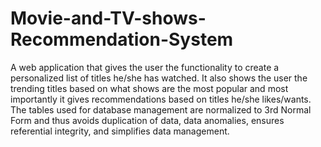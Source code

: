 # Movie-and-TV-shows-Recommendation-System
A web application that gives the user the functionality to create a personalized list of titles he/she has watched. It also shows the user the trending titles based on what shows are the most popular and most importantly it gives recommendations based on titles he/she likes/wants.<br />
The tables used for database management are normalized to 3rd Normal Form and thus avoids duplication of data, data anomalies, ensures referential integrity, and simplifies data management.
